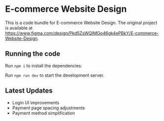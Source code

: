 
  # E-commerce Website Design

  This is a code bundle for E-commerce Website Design. The original project is available at https://www.figma.com/design/Pkd5ZsWQIMGo46gk4ePBkY/E-commerce-Website-Design.

  ## Running the code

  Run `npm i` to install the dependencies.

  Run `npm run dev` to start the development server.

  ## Latest Updates
  - Login UI improvements
  - Payment page spacing adjustments
  - Payment method simplification
  